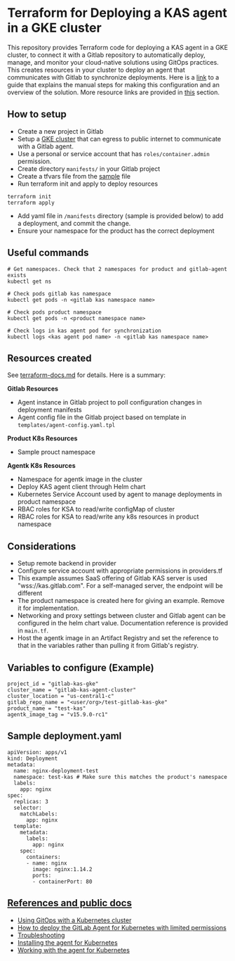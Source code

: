 # Terraform for Deploying a KAS agent in a GKE cluster
This repository provides Terraform code for deploying a KAS agent in a GKE cluster, to connect it with a Gitlab repository to automatically deploy, manage, and monitor your cloud-native solutions using GitOps practices. This creates resources in your cluster to deploy an agent that communicates with Gitlab to synchronize deployments. Here is a [link](https://about.gitlab.com/blog/2021/09/10/setting-up-the-k-agent/) to a guide that explains the manual steps for making this configuration and an overview of the solution. More resource links are provided in [this](#references-and-public-docs) section.

## How to setup
- Create a new project in Gitlab
- Setup a [GKE cluster](https://cloud.google.com/kubernetes-engine/docs/how-to/creating-a-zonal-cluster) that can egress to public internet to communicate with a Gitlab agent. 
- Use a personal or service account that has `roles/container.admin` permission.
- Create directory `manifests/` in your Gitlab project
- Create a tfvars file from the [sample](./terraform.tfvars.sample) file
- Run terraform init and apply to deploy resources
```
terraform init
terraform apply
```
- Add yaml file in `/manifests` directory (sample is provided below) to add a deployment, and commit the change.
- Ensure your namespace for the product has the correct deployment

## Useful commands
```
# Get namespaces. Check that 2 namespaces for product and gitlab-agent exists
kubectl get ns

# Check pods gitlab kas namespace
kubectl get pods -n <gitlab kas namespace name>

# Check pods product namespace
kubectl get pods -n <product namespace name>

# Check logs in kas agent pod for synchronization
kubectl logs <kas agent pod name> -n <gitlab kas namespace name>
```

## Resources created
See [terraform-docs.md](./terraform-docs.md) for details.
Here is a summary:

**Gitlab Resources**
- Agent instance in Gitlab project to poll configuration changes in deployment manifests
- Agent config file in the Gitlab project based on template in `templates/agent-config.yaml.tpl`

**Product K8s Resources**
- Sample prouct namespace

**Agentk K8s Resources**
- Namespace for agentk image in the cluster
- Deploy KAS agent client through Helm chart
- Kubernetes Service Account used by agent to manage deployments in product namespace
- RBAC roles for KSA to read/write configMap of cluster
- RBAC roles for KSA to read/write any k8s resources in product namespace

## Considerations
- Setup remote backend in provider
- Configure service account with appropriate permissions in providers.tf
- This example assumes SaaS offering of Gitlab KAS server is used "wss://kas.gitlab.com". For a self-managed server, the endpoint will be different
- The product namespace is created here for giving an example. Remove it for implementation.
- Networking and proxy settings between cluster and Gitlab agent can be configured in the helm chart value. Documentation reference is provided in `main.tf`.
- Host the agentk image in an Artifact Registry and set the reference to that in the variables rather than pulling it from Gitlab's registry.

## Variables to configure (Example)
```
project_id = "gitlab-kas-gke"
cluster_name = "gitlab-kas-agent-cluster"
cluster_location = "us-central1-c"
gitlab_repo_name = "<user/org>/test-gitlab-kas-gke"
product_name = "test-kas"
agentk_image_tag = "v15.9.0-rc1"
```

## Sample deployment.yaml
```
apiVersion: apps/v1
kind: Deployment
metadata:
  name: nginx-deployment-test
  namespace: test-kas # Make sure this matches the product's namespace
  labels:
    app: nginx
spec:
  replicas: 3
  selector:
    matchLabels:
      app: nginx
  template:
    metadata:
      labels:
        app: nginx
    spec:
      containers:
      - name: nginx
        image: nginx:1.14.2
        ports:
        - containerPort: 80
```

## [References and public docs](#references-and-public-docs)
- [Using GitOps with a Kubernetes cluster](https://docs.gitlab.com/ee/user/clusters/agent/gitops.html)
- [How to deploy the GitLab Agent for Kubernetes with limited permissions](https://about.gitlab.com/blog/2021/09/10/setting-up-the-k-agent/)<a name="helpful">
- [Troubleshooting](https://docs.gitlab.com/ee/user/clusters/agent/troubleshooting.html)
- [Installing the agent for Kubernetes](https://docs.gitlab.com/ee/user/clusters/agent/install)
- [Working with the agent for Kubernetes](https://docs.gitlab.com/ee/user/clusters/agent/work_with_agent.html)
